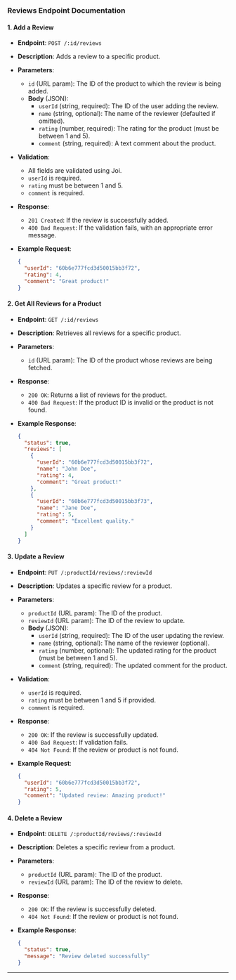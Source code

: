 

### **Reviews Endpoint Documentation**

#### **1. Add a Review**
- **Endpoint**: `POST /:id/reviews`
- **Description**: Adds a review to a specific product.
- **Parameters**:
  - `id` (URL param): The ID of the product to which the review is being added.
  - **Body** (JSON):
    - `userId` (string, required): The ID of the user adding the review.
    - `name` (string, optional): The name of the reviewer (defaulted if omitted).
    - `rating` (number, required): The rating for the product (must be between 1 and 5).
    - `comment` (string, required): A text comment about the product.
  
- **Validation**:
  - All fields are validated using Joi.
  - `userId` is required.
  - `rating` must be between 1 and 5.
  - `comment` is required.
  
- **Response**:
  - `201 Created`: If the review is successfully added.
  - `400 Bad Request`: If the validation fails, with an appropriate error message.

- **Example Request**:
  ```json
  {
    "userId": "60b6e777fcd3d50015bb3f72",
    "rating": 4,
    "comment": "Great product!"
  }
  ```

#### **2. Get All Reviews for a Product**
- **Endpoint**: `GET /:id/reviews`
- **Description**: Retrieves all reviews for a specific product.
- **Parameters**:
  - `id` (URL param): The ID of the product whose reviews are being fetched.
  
- **Response**:
  - `200 OK`: Returns a list of reviews for the product.
  - `400 Bad Request`: If the product ID is invalid or the product is not found.
  
- **Example Response**:
  ```json
  {
    "status": true,
    "reviews": [
      {
        "userId": "60b6e777fcd3d50015bb3f72",
        "name": "John Doe",
        "rating": 4,
        "comment": "Great product!"
      },
      {
        "userId": "60b6e777fcd3d50015bb3f73",
        "name": "Jane Doe",
        "rating": 5,
        "comment": "Excellent quality."
      }
    ]
  }
  ```

#### **3. Update a Review**
- **Endpoint**: `PUT /:productId/reviews/:reviewId`
- **Description**: Updates a specific review for a product.
- **Parameters**:
  - `productId` (URL param): The ID of the product.
  - `reviewId` (URL param): The ID of the review to update.
  - **Body** (JSON):
    - `userId` (string, required): The ID of the user updating the review.
    - `name` (string, optional): The name of the reviewer (optional).
    - `rating` (number, optional): The updated rating for the product (must be between 1 and 5).
    - `comment` (string, required): The updated comment for the product.
  
- **Validation**:
  - `userId` is required.
  - `rating` must be between 1 and 5 if provided.
  - `comment` is required.

- **Response**:
  - `200 OK`: If the review is successfully updated.
  - `400 Bad Request`: If validation fails.
  - `404 Not Found`: If the review or product is not found.

- **Example Request**:
  ```json
  {
    "userId": "60b6e777fcd3d50015bb3f72",
    "rating": 5,
    "comment": "Updated review: Amazing product!"
  }
  ```

#### **4. Delete a Review**
- **Endpoint**: `DELETE /:productId/reviews/:reviewId`
- **Description**: Deletes a specific review from a product.
- **Parameters**:
  - `productId` (URL param): The ID of the product.
  - `reviewId` (URL param): The ID of the review to delete.
  
- **Response**:
  - `200 OK`: If the review is successfully deleted.
  - `404 Not Found`: If the review or product is not found.

- **Example Response**:
  ```json
  {
    "status": true,
    "message": "Review deleted successfully"
  }
  ```

---
